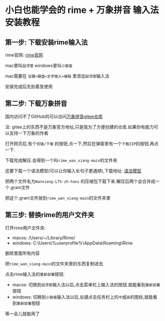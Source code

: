 # 小白也能学会的 rime + 万象拼音 输入法安装教程
## 第一步: 下载安装rime输入法
rime官网: [rime官网](https://rime.im/)

mac里叫`鼠须管` windows里叫`小狼毫`

mac需要在 `设置>键盘>文字输入>编辑` 里添加`鼠须管`输入法

安装完成后先别着急使用

## 第二步: 下载万象拼音
国内访问不了GitHub的可以访问[万象拼音gitee仓库](https://gitee.com/tong_he_jiao/rime_wan_xiang)

注: gitee上的东西不是万象官方地址,只是我为了方便创建的仓库.如果你有能力可以支持一下万象的作者

打开网页后,有个`克隆/下载` 的按钮,点一下,然后在弹窗里有一个`下载ZIP`的按钮,再点一下.

下载完成解压.会得到一个叫`rime_wan_xiang-main`的文件夹

还要下载一个语法模型(可以让你输入长句子更通顺),下载地址: [语法模型](https://gitee.com/tong_he_jiao/rime_wan_xiang/releases/tag/LTS)

把两个文件名为`Wanxiang-LTS-zh-hans` 的压缩包下载下来.解压后两个会合并成一个.gram文件

把这个.gram文件放到`rime_wan_xiang-main`的文件夹里

## 第三步: 替换rime的用户文件夹

打开rime用户文件夹:
- macos: /Users/~/Library/Rime/
- windows: C:\Users\\%userprofile%\AppData\Roaming\Rime

删除里面所有内容

把`rime_wan_xiang-main`的文件夹里的东西复制进去

点击rime输入法的`重新部署`按钮:
- macos: 切换到`鼠须管`输入法以后,点击菜单栏上输入法的按钮.就能看到`重新部署`按钮
- windows: 切换到`小狼毫`输入法以后,右键点击任务栏上的`中`或`英`的图标,就能看到`重新部署`按钮

等一会儿就能用了